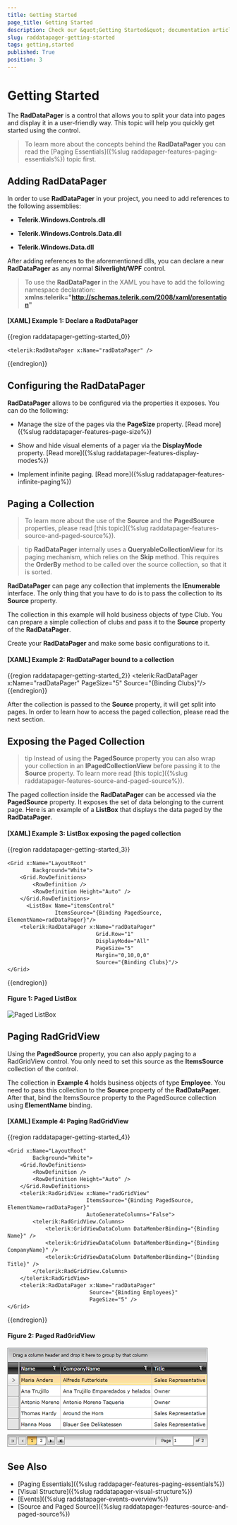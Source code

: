 ```yaml
---
title: Getting Started
page_title: Getting Started
description: Check our &quot;Getting Started&quot; documentation article for the RadDataPager WPF control.
slug: raddatapager-getting-started
tags: getting,started
published: True
position: 3
---
```


# Getting Started

The __RadDataPager__ is a control that allows you to split your data into pages and display it in a user-friendly way. This topic will help you quickly get started using the control.

>To learn more about the concepts behind the __RadDataPager__ you can read the [Paging Essentials]({%slug raddapager-features-paging-essentials%}) topic first.

## Adding RadDataPager

In order to use __RadDataPager__ in your project, you need to add references to the following assemblies:

* __Telerik.Windows.Controls.dll__

* __Telerik.Windows.Controls.Data.dll__

* __Telerik.Windows.Data.dll__

After adding references to the aforementioned dlls, you can declare a new __RadDataPager__ as any normal __Silverlight/WPF__ control.

>To use the __RadDataPager__ in the XAML you have to add the following namespace declaration: __xmlns:telerik="http://schemas.telerik.com/2008/xaml/presentation"__ 

#### __[XAML] Example 1: Declare a RadDataPager__

{{region raddatapager-getting-started_0}}

	<telerik:RadDataPager x:Name="radDataPager" />
{{endregion}}

## Configuring the RadDataPager

__RadDataPager__ allows to be configured via the properties it exposes. You can do the following:

* Manage the size of the pages via the __PageSize__ property. [Read more]({%slug raddatapager-features-page-size%})

* Show and hide visual elements of a pager via the __DisplayMode__ property. [Read more]({%slug raddatapager-features-display-modes%})

* Implement infinite paging. [Read more]({%slug raddatapager-features-infinite-paging%})

## Paging a Collection

>To learn more about the use of the __Source__ and the __PagedSource__ properties, please read [this topic]({%slug raddatapager-features-source-and-paged-source%}).
         
>tip __RadDataPager__ internally uses a __QueryableCollectionView__ for its paging mechanism, which relies on the __Skip__ method. This requires the __OrderBy__ method to be called over the source collection, so that it is sorted.

__RadDataPager__ can page any collection that implements the __IEnumerable__ interface. The only thing that you have to do is to pass the collection to its __Source__ property.

The collection in this example will hold business objects of type Club. You can prepare a simple collection of clubs and pass it to the __Source__ property of the __RadDataPager__.

Create your __RadDataPager__ and make some basic configurations to it.

#### __[XAML] Example 2: RadDataPager bound to a collection__

{{region raddatapager-getting-started_2}}
	<telerik:RadDataPager x:Name="radDataPager"
	                      PageSize="5" 
	                      Source="{Binding Clubs}"/>
{{endregion}}

After the collection is passed to the __Source__ property, it will get split into pages. In order to learn how to access the paged collection, please read the next section.

## Exposing the Paged Collection

>tip Instead of using the __PagedSource__ property you can also wrap your collection in an __IPagedCollectionView__ before passing it to the __Source__ property. To learn more read [this topic]({%slug raddatapager-features-source-and-paged-source%}).

The paged collection inside the __RadDataPager__ can be accessed via the __PagedSource__ property. It exposes the set of data belonging to the current page. Here is an example of a __ListBox__ that displays the data paged by the __RadDataPager__.

#### __[XAML] Example 3: ListBox exposing the paged collection__

{{region raddatapager-getting-started_3}}

	<Grid x:Name="LayoutRoot"
	        Background="White">
	    <Grid.RowDefinitions>
	        <RowDefinition />
	        <RowDefinition Height="Auto" />
	    </Grid.RowDefinitions>
	      <ListBox Name="itemsControl"
	               ItemsSource="{Binding PagedSource, ElementName=radDataPager}"/>
	    <telerik:RadDataPager x:Name="radDataPager"
	                            Grid.Row="1"
	                            DisplayMode="All"
	                            PageSize="5"                          
	                            Margin="0,10,0,0" 
	                            Source="{Binding Clubs}"/>
	</Grid>
{{endregion}}

#### __Figure 1: Paged ListBox__
![Paged ListBox](images/RadDataPager_GettingStarted_02.PNG)

## Paging RadGridView

Using the **PagedSource** property, you can also apply paging to a RadGridView control. You only need to set this source as the **ItemsSource** collection of the control.

The collection in **Example 4** holds business objects of type __Employee__. You need to pass this collection to the **Source** property of the **RadDataPager**. After that, bind the ItemsSource property to the PagedSource collection using __ElementName__ binding.

#### __[XAML] Example 4: Paging RadGridView__

{{region raddatapager-getting-started_4}}

	<Grid x:Name="LayoutRoot"
	        Background="White">    
	    <Grid.RowDefinitions>
	        <RowDefinition />
	        <RowDefinition Height="Auto" />
	    </Grid.RowDefinitions>
	    <telerik:RadGridView x:Name="radGridView"
	                         ItemsSource="{Binding PagedSource, ElementName=radDataPager}"
	                         AutoGenerateColumns="False">
	        <telerik:RadGridView.Columns>
	            <telerik:GridViewDataColumn DataMemberBinding="{Binding Name}" />
	            <telerik:GridViewDataColumn DataMemberBinding="{Binding CompanyName}" />
	            <telerik:GridViewDataColumn DataMemberBinding="{Binding Title}" />
	        </telerik:RadGridView.Columns>
	    </telerik:RadGridView>
	    <telerik:RadDataPager x:Name="radDataPager"
	                          Source="{Binding Employees}"
	                          PageSize="5" />
	</Grid>
{{endregion}}

#### __Figure 2: Paged RadGridView__
![Paged RadGridView](images/RadDataPager_GettingStarted_01.png)

## See Also

* [Paging Essentials]({%slug raddapager-features-paging-essentials%})
* [Visual Structure]({%slug raddatapager-visual-structure%})
* [Events]({%slug raddatapager-events-overview%})
* [Source and Paged Source]({%slug raddatapager-features-source-and-paged-source%})
